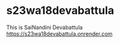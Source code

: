 # s23wa18devabattula
This is SaiNandini Devabattula <br>
https://s23wa18devabattula.onrender.com <br>

